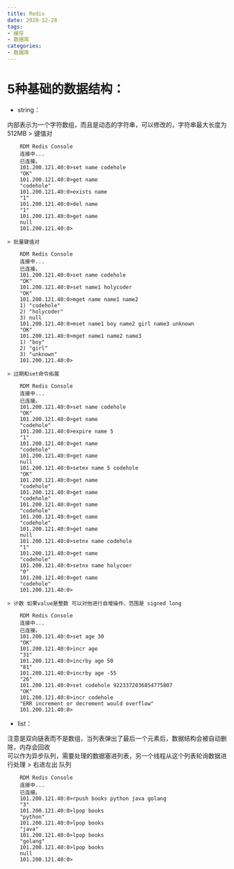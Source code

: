 ```yaml
---
title: Redis  
date: 2020-12-28  
tags: 
- 缓存
- 数据库
categories:
- 数据库
---
```


# 5种基础的数据结构：
  - string： 
  
  内部表示为一个字符数组，而且是动态的字符串，可以修改的，字符串最大长度为512MB
    > 键值对

        RDM Redis Console
        连接中...
        已连接。
        101.200.121.40:0>set name codehole
        "OK"
        101.200.121.40:0>get name
        "codehole"
        101.200.121.40:0>exists name
        "1"
        101.200.121.40:0>del name 
        "1"
        101.200.121.40:0>get name
        null
        101.200.121.40:0>

    > 批量键值对

        RDM Redis Console
        连接中...
        已连接。
        101.200.121.40:0>set name codehole 
        "OK"
        101.200.121.40:0>set name1 holycoder
        "OK"
        101.200.121.40:0>mget name name1 name2
        1) "codehole"
        2) "holycoder"
        3) null
        101.200.121.40:0>mset name1 boy name2 girl name3 unknown
        "OK"
        101.200.121.40:0>mget name1 name2 name3
        1) "boy"
        2) "girl"
        3) "unknown"
        101.200.121.40:0>

    > 过期和set命令拓展

        RDM Redis Console
        连接中...
        已连接。
        101.200.121.40:0>set name codehole
        "OK"
        101.200.121.40:0>get name
        "codehole"
        101.200.121.40:0>expire name 5
        "1"
        101.200.121.40:0>get name
        "codehole"
        101.200.121.40:0>get name
        null
        101.200.121.40:0>setex name 5 codehole
        "OK"
        101.200.121.40:0>get name
        "codehole"
        101.200.121.40:0>get name
        "codehole"
        101.200.121.40:0>get name
        "codehole"
        101.200.121.40:0>get name
        "codehole"
        101.200.121.40:0>get name
        null
        101.200.121.40:0>setnx name codehole
        "1"
        101.200.121.40:0>get name
        "codehole"
        101.200.121.40:0>setnx name holycoer
        "0"
        101.200.121.40:0>get name
        "codehole"
        101.200.121.40:0>

    > 计数 如果value是整数 可以对他进行自增操作，范围是 signed long

        RDM Redis Console
        连接中...
        已连接。
        101.200.121.40:0>set age 30
        "OK"
        101.200.121.40:0>incr age 
        "31"
        101.200.121.40:0>incrby age 50
        "81"
        101.200.121.40:0>incrby age -55
        "26"
        101.200.121.40:0>set codehole 9223372036854775807
        "OK"
        101.200.121.40:0>incr codehole
        "ERR increment or decrement would overflow"
        101.200.121.40:0> 

  - list： 
  
  注意是双向链表而不是数组，当列表弹出了最后一个元素后，数据结构会被自动删除，内存会回收  
  可以作为异步队列，需要处理的数据塞进列表，另一个线程从这个列表轮询数据进行处理
    > 右进左出 队列

        RDM Redis Console
        连接中...
        已连接。
        101.200.121.40:0>rpush books python java golang
        "3"
        101.200.121.40:0>lpop books
        "python"
        101.200.121.40:0>lpop books
        "java"
        101.200.121.40:0>lpop books
        "golang"
        101.200.121.40:0>lpop books
        null
        101.200.121.40:0>

